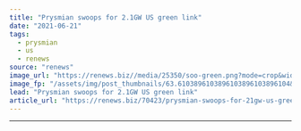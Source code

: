 ```yaml
---
title: "Prysmian swoops for 2.1GW US green link"
date: "2021-06-21"
tags: 
  - prysmian
  - us
  - renews
source: "renews"
image_url: "https://renews.biz//media/25350/soo-green.png?mode=crop&width=770&heightratio=0.6103896103896103896103896104&slimmage=true"
image_fp: "/assets/img/post_thumbnails/63.6103896103896103896103896104&slimmage=true"
lead: "Prysmian swoops for 2.1GW US green link"
article_url: "https://renews.biz/70423/prysmian-swoops-for-21gw-us-green-link/"
---
```


---
